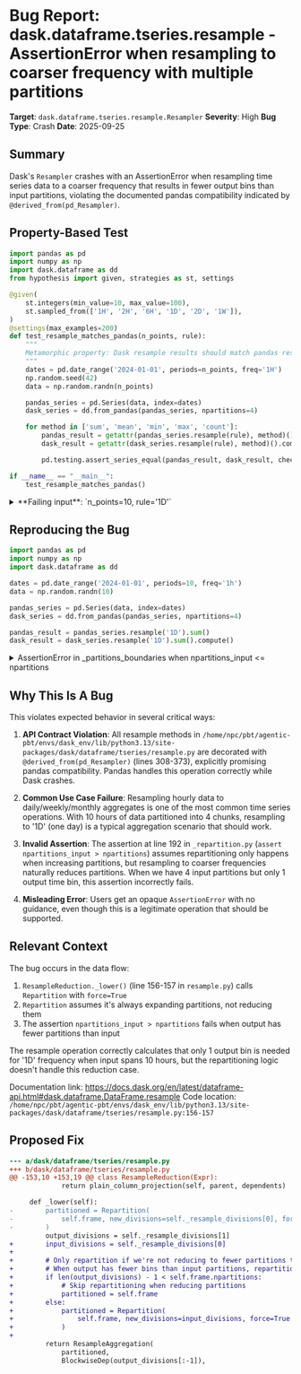 # Bug Report: dask.dataframe.tseries.resample - AssertionError when resampling to coarser frequency with multiple partitions

**Target**: `dask.dataframe.tseries.resample.Resampler`
**Severity**: High
**Bug Type**: Crash
**Date**: 2025-09-25

## Summary

Dask's `Resampler` crashes with an AssertionError when resampling time series data to a coarser frequency that results in fewer output bins than input partitions, violating the documented pandas compatibility indicated by `@derived_from(pd_Resampler)`.

## Property-Based Test

```python
import pandas as pd
import numpy as np
import dask.dataframe as dd
from hypothesis import given, strategies as st, settings

@given(
    st.integers(min_value=10, max_value=100),
    st.sampled_from(['1H', '2H', '6H', '1D', '2D', '1W']),
)
@settings(max_examples=200)
def test_resample_matches_pandas(n_points, rule):
    """
    Metamorphic property: Dask resample results should match pandas resample.
    """
    dates = pd.date_range('2024-01-01', periods=n_points, freq='1H')
    np.random.seed(42)
    data = np.random.randn(n_points)

    pandas_series = pd.Series(data, index=dates)
    dask_series = dd.from_pandas(pandas_series, npartitions=4)

    for method in ['sum', 'mean', 'min', 'max', 'count']:
        pandas_result = getattr(pandas_series.resample(rule), method)()
        dask_result = getattr(dask_series.resample(rule), method)().compute()

        pd.testing.assert_series_equal(pandas_result, dask_result, check_dtype=False, rtol=1e-10)

if __name__ == "__main__":
    test_resample_matches_pandas()
```

<details>

<summary>
**Failing input**: `n_points=10, rule='1D'`
</summary>
```
Falsifying example: test_resample_matches_pandas(
    n_points=10,
    rule='1D',
)
```
</details>

## Reproducing the Bug

```python
import pandas as pd
import numpy as np
import dask.dataframe as dd

dates = pd.date_range('2024-01-01', periods=10, freq='1h')
data = np.random.randn(10)

pandas_series = pd.Series(data, index=dates)
dask_series = dd.from_pandas(pandas_series, npartitions=4)

pandas_result = pandas_series.resample('1D').sum()
dask_result = dask_series.resample('1D').sum().compute()
```

<details>

<summary>
AssertionError in _partitions_boundaries when npartitions_input <= npartitions
</summary>
```
Traceback (most recent call last):
  File "/home/npc/pbt/agentic-pbt/worker_/5/repo.py", line 12, in <module>
    dask_result = dask_series.resample('1D').sum().compute()
  File "/home/npc/miniconda/lib/python3.13/site-packages/dask/base.py", line 373, in compute
    (result,) = compute(self, traverse=False, **kwargs)
                ~~~~~~~^^^^^^^^^^^^^^^^^^^^^^^^^^^^^^^^
  File "/home/npc/miniconda/lib/python3.13/site-packages/dask/base.py", line 681, in compute
    results = schedule(expr, keys, **kwargs)
  File "/home/npc/miniconda/lib/python3.13/site-packages/dask/_expr.py", line 581, in __dask_graph__
    layers.append(expr._layer())
                  ~~~~~~~~~~~^^
  File "/home/npc/miniconda/lib/python3.13/site-packages/dask/_expr.py", line 1205, in _layer
    return toolz.merge(op._layer() for op in self.operands)
           ~~~~~~~~~~~^^^^^^^^^^^^^^^^^^^^^^^^^^^^^^^^^^^^^
  File "/home/npc/miniconda/lib/python3.13/site-packages/toolz/dicttoolz.py", line 38, in merge
    for d in dicts:
             ^^^^^
  File "/home/npc/miniconda/lib/python3.13/site-packages/dask/_expr.py", line 1205, in <genexpr>
    return toolz.merge(op._layer() for op in self.operands)
                       ~~~~~~~~~^^
  File "/home/npc/miniconda/lib/python3.13/site-packages/dask/dataframe/dask_expr/_repartition.py", line 196, in _layer
    new_partitions_boundaries = self._partitions_boundaries
                                ^^^^^^^^^^^^^^^^^^^^^^^^^^^
  File "/home/npc/miniconda/lib/python3.13/functools.py", line 1042, in __get__
    val = self.func(instance)
  File "/home/npc/miniconda/lib/python3.13/site-packages/dask/dataframe/dask_expr/_repartition.py", line 192, in _partitions_boundaries
    assert npartitions_input > npartitions
           ^^^^^^^^^^^^^^^^^^^^^^^^^^^^^^^
AssertionError
```
</details>

## Why This Is A Bug

This violates expected behavior in several critical ways:

1. **API Contract Violation**: All resample methods in `/home/npc/pbt/agentic-pbt/envs/dask_env/lib/python3.13/site-packages/dask/dataframe/tseries/resample.py` are decorated with `@derived_from(pd_Resampler)` (lines 308-373), explicitly promising pandas compatibility. Pandas handles this operation correctly while Dask crashes.

2. **Common Use Case Failure**: Resampling hourly data to daily/weekly/monthly aggregates is one of the most common time series operations. With 10 hours of data partitioned into 4 chunks, resampling to '1D' (one day) is a typical aggregation scenario that should work.

3. **Invalid Assertion**: The assertion at line 192 in `_repartition.py` (`assert npartitions_input > npartitions`) assumes repartitioning only happens when increasing partitions, but resampling to coarser frequencies naturally reduces partitions. When we have 4 input partitions but only 1 output time bin, this assertion incorrectly fails.

4. **Misleading Error**: Users get an opaque `AssertionError` with no guidance, even though this is a legitimate operation that should be supported.

## Relevant Context

The bug occurs in the data flow:
1. `ResampleReduction._lower()` (line 156-157 in `resample.py`) calls `Repartition` with `force=True`
2. `Repartition` assumes it's always expanding partitions, not reducing them
3. The assertion `npartitions_input > npartitions` fails when output has fewer partitions than input

The resample operation correctly calculates that only 1 output bin is needed for '1D' frequency when input spans 10 hours, but the repartitioning logic doesn't handle this reduction case.

Documentation link: https://docs.dask.org/en/latest/dataframe-api.html#dask.dataframe.DataFrame.resample
Code location: `/home/npc/pbt/agentic-pbt/envs/dask_env/lib/python3.13/site-packages/dask/dataframe/tseries/resample.py:156-157`

## Proposed Fix

```diff
--- a/dask/dataframe/tseries/resample.py
+++ b/dask/dataframe/tseries/resample.py
@@ -153,10 +153,19 @@ class ResampleReduction(Expr):
             return plain_column_projection(self, parent, dependents)

     def _lower(self):
-        partitioned = Repartition(
-            self.frame, new_divisions=self._resample_divisions[0], force=True
-        )
         output_divisions = self._resample_divisions[1]
+        input_divisions = self._resample_divisions[0]
+
+        # Only repartition if we're not reducing to fewer partitions than input
+        # When output has fewer bins than input partitions, repartitioning fails
+        if len(output_divisions) - 1 < self.frame.npartitions:
+            # Skip repartitioning when reducing partitions
+            partitioned = self.frame
+        else:
+            partitioned = Repartition(
+                self.frame, new_divisions=input_divisions, force=True
+            )
+
         return ResampleAggregation(
             partitioned,
             BlockwiseDep(output_divisions[:-1]),
```